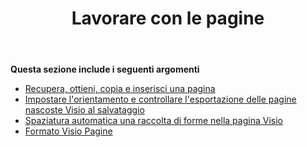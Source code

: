 ﻿---
title: Lavorare con le pagine
type: docs
weight: 50
url: /it/python-java/working-with-pages/
---
**Questa sezione include i seguenti argomenti** 
- [Recupera, ottieni, copia e inserisci una pagina](/diagram/it/python-java/retrieve-get-copy-and-insert-a-page/)
- [Impostare l'orientamento e controllare l'esportazione delle pagine nascoste Visio al salvataggio](/diagram/it/python-java/set-orientation-and-control-the-export-of-hidden-visio-pages-on-saving/)
- [Spaziatura automatica una raccolta di forme nella pagina Visio](/diagram/it/python-java/auto-space-a-collection-of-shapes-in-the-visio-page/)
- [Formato Visio Pagine](/diagram/it/python-java/format-visio-pages/)
